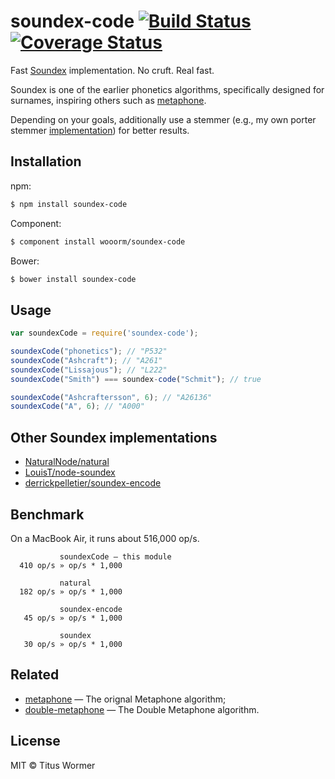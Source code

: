 # soundex-code [![Build Status](https://travis-ci.org/wooorm/soundex-code.svg?branch=master)](https://travis-ci.org/wooorm/soundex-code) [![Coverage Status](https://img.shields.io/coveralls/wooorm/soundex-code.svg)](https://coveralls.io/r/wooorm/soundex-code?branch=master)

Fast [Soundex](http://en.wikipedia.org/wiki/Soundex) implementation. No cruft. Real fast.

Soundex is one of the earlier phonetics algorithms, specifically designed for surnames, inspiring others such as [metaphone](https://github.com/wooorm/metaphone).

Depending on your goals, additionally use a stemmer (e.g., my own porter stemmer [implementation](https://github.com/wooorm/stemmer)) for better results.

## Installation

npm:
```sh
$ npm install soundex-code
```

Component:
```sh
$ component install wooorm/soundex-code
```

Bower:
```sh
$ bower install soundex-code
```

## Usage

```js
var soundexCode = require('soundex-code');

soundexCode("phonetics"); // "P532"
soundexCode("Ashcraft"); // "A261"
soundexCode("Lissajous"); // "L222"
soundexCode("Smith") === soundex-code("Schmit"); // true

soundexCode("Ashcraftersson", 6); // "A26136"
soundexCode("A", 6); // "A000"
```

## Other Soundex implementations

- [NaturalNode/natural](https://github.com/NaturalNode/natural)
- [LouisT/node-soundex](https://github.com/LouisT/node-soundex)
- [derrickpelletier/soundex-encode](https://github.com/derrickpelletier/soundex-encode)

## Benchmark

On a MacBook Air, it runs about 516,000 op/s.

```
           soundexCode — this module
  410 op/s » op/s * 1,000

           natural
  182 op/s » op/s * 1,000

           soundex-encode
   45 op/s » op/s * 1,000

           soundex
   30 op/s » op/s * 1,000
```

## Related

- [metaphone](https://github.com/wooorm/metaphone) — The orignal Metaphone algorithm;
- [double-metaphone](https://github.com/wooorm/metaphone) — The Double Metaphone algorithm.

## License

MIT © Titus Wormer
